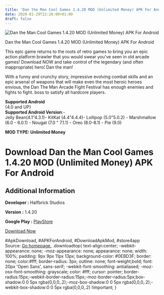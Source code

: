 ```yaml
---
title: 'Dan the Man Cool Games 1.4.20 MOD (Unlimited Money) APK For Android'
date: 2020-01-29T22:28:00+01:00
draft: false
---
```


![Dan the Man Cool Games 1.4.20 MOD (Unlimited Money) APK For Android](https://i2.wp.com/apkhome.net/wp-content/uploads/2020/01/Dan-the-Man-Cool-Games-1.4.20-MOD-Unlimited-Money.png "Dan the Man Cool Games 1.4.20 MOD (Unlimited Money) APK For Android")

  

Dan the Man Cool Games 1.4.20 MOD (Unlimited Money) APK For Android

This epic game returns to the roots of retro games to bring you an epic action platform brawler that you would swear you've seen in old arcade games! Download NOW and take control of the legendary (and often inappropriate) hero¦ Dan the man!

With a funny and crunchy story, impressive evolving combat skills and an epic arsenal of weapons that will make even the most heroic heroes envious, the Dan The Man Arcade Fight Festival has enough enemies and fights to fight. boss to satisfy all hardcore players.

**Supported Android**  
{4.0 and UP}  
**Supported Android Version**:-  
Jelly Bean(4.1"4.3.1)- KitKat (4.4"4.4.4)- Lollipop (5.0"5.0.2) - Marshmallow (6.0 - 6.0.1) - Nougat (7.0 " 7.1.1) - Oreo (8.0-8.1) - Pie (9.0)

**MOD TYPE: Unlimited Money**

Download Dan the Man Cool Games 1.4.20 MOD (Unlimited Money) APK For Android
============================================================================

Additional Information
----------------------

**Developer :** Halfbrick Studios

**Version :** 1.4.20

**Google Play :** [PlayStore](https://play.google.com/store/apps/details?id=com.halfbrick.dantheman)

  

[Download Now](https://store4app.co/post/dan-the-man-cool-games-1-4-20-mod-unlimited-money-apk-for-android_1580326935)

  
#ApkDownload, #APKForAndroid, #DownloadApkMod, #store4app  
Source: [Go homepage.](https://store4app.co/post/dan-the-man-cool-games-1-4-20-mod-unlimited-money-apk-for-android_1580326935) .downloadtop{ text-align:center; -webkit-appearance: none; -moz-appearance: none; appearance: none; width: 100%; padding: 9px 9px 11px 13px; background-color: #0EBD3F; border: none; color:#fff; border-radius: 3px; outline: none; font-weight;bold; font: 20px 'Open Sans', sans-serif; -webkit-font-smoothing: antialiased; -moz-osx-font-smoothing: grayscale; color: #fff; cursor: pointer; border-radius:15px;-webkit-border-radius:15px;-moz-border-radius:5px;box-shadow:0 0 5px rgba(0,0,0,.2);-moz-box-shadow:0 0 5px rgba(0,0,0,.2);-webkit-box-shadow:0 0 5px rgba(0,0,0,.2) !important; }